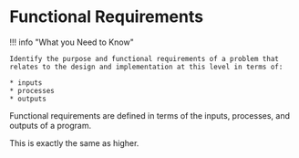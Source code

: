 # Functional Requirements

!!! info "What you Need to Know"

    Identify the purpose and functional requirements of a problem that relates to the design and implementation at this level in terms of: 
    
    * inputs 
    * processes
    * outputs 


Functional requirements are defined in terms of the inputs, processes, and outputs of  a program.
	
This is exactly the same as higher.
